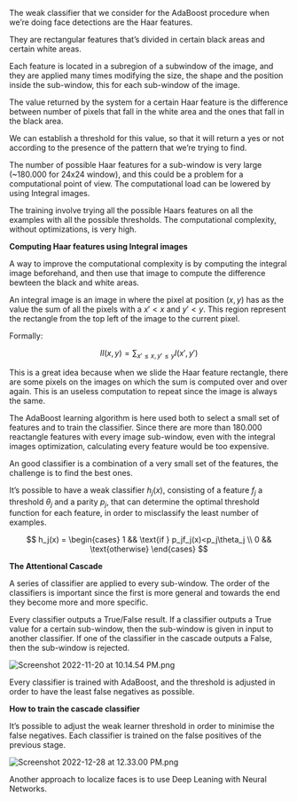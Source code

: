 The weak classifier that we consider for the AdaBoost procedure when we’re doing face detections are the Haar features.

They are rectangular features that’s divided in certain black areas and certain white areas.

Each feature is located in a subregion of a subwindow of the image, and they are applied many times modifying the size, the shape and the position inside the sub-window, this for each sub-window of the image.

The value returned by the system for a certain Haar feature is the difference between number of pixels that fall in the white area and the ones that fall in the black area. 

We can establish a threshold for this value, so that it will return a yes or not according to the presence of the pattern that we’re trying to find. 

The number of possible Haar features for a sub-window is very large (~180.000 for 24x24 window), and this could be a problem for a computational point of view. The computational load can be lowered by using Integral images.

The training involve trying all the possible Haars features on all the examples with all the possible thresholds. The computational complexity, without optimizations, is very high.

**Computing Haar features using Integral images**

A way to improve the computational complexity is by computing the integral image beforehand, and then use that image to compute the difference bewteen the black and white areas.

An integral image is an image in where the pixel at position $(x,y)$ has as the value the sum of all the pixels with a $x' < x$ and $y'<y$. This region represent the rectangle from the top left of the image to the current pixel. 

Formally:

$$
II(x,y) = \sum_{x'\le x,y'\le y}I(x', y')
$$

This is a great idea because when we slide the Haar feature rectangle, there are some pixels on the images on which the sum is computed over and over again. This is an useless computation to repeat since the image is always the same.

The AdaBoost learning algorithm is here used both to select a small set of features and to train the classifier. Since there are more than 180.000 reactangle features with every image sub-window, even with the integral images optimization, calculating every feature would be too expensive.

An good classifier is a combination of a very small set of the features, the challenge is to find the best ones.

It’s possible to have a weak classifier $h_j(x)$, consisting of a feature $f_j$ a threshold $\theta_j$ and a parity $p_j$, that can determine the optimal threshold function for each feature, in order to misclassify the least number of examples.

$$
h_j(x) = 
\begin{cases}
1 && \text{if } p_jf_j(x)<p_j\theta_j \\
0 && \text{otherwise}
\end{cases}
$$

**The Attentional Cascade**

A series of classifier are applied to every sub-window. The order of the classifiers is important since the first is more general and towards the end they become more and more specific.

 Every classifier outputs a True/False result. If a classifier outputs a True value for a certain sub-window, then the sub-window is given in input to another classifier. If one of the classifier in the cascade outputs a False, then the sub-window is rejected.

![Screenshot 2022-11-20 at 10.14.54 PM.png](Screenshot_2022-11-20_at_10.14.54_PM.png)

Every classifier is trained with AdaBoost, and the threshold is adjusted in order to have the least false negatives as possible.

**How to train the cascade classifier**

It’s possible to adjust the weak learner threshold in order to minimise the false negatives. Each classifier is trained on the false positives of the previous stage.

![Screenshot 2022-12-28 at 12.33.00 PM.png](Screenshot_2022-12-28_at_12.33.00_PM.png)

Another approach to localize faces is to use Deep Leaning with Neural Networks.
